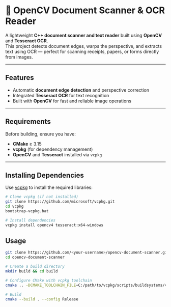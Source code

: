 # 📄 OpenCV Document Scanner & OCR Reader

A lightweight **C++ document scanner and text reader** built using **OpenCV** and **Tesseract OCR**.  
This project detects document edges, warps the perspective, and extracts text using OCR — perfect for scanning receipts, papers, or forms directly from images.

---

## Features

- Automatic **document edge detection** and perspective correction  
- Integrated **Tesseract OCR** for text recognition  
- Built with **OpenCV** for fast and reliable image operations  

---

## Requirements

Before building, ensure you have:
- **CMake** ≥ 3.15  
- **vcpkg** (for dependency management)
- **OpenCV** and **Tesseract** installed via `vcpkg`

---

## Installing Dependencies

Use [vcpkg](https://github.com/microsoft/vcpkg) to install the required libraries:

```bash
# Clone vcpkg (if not installed)
git clone https://github.com/microsoft/vcpkg.git
cd vcpkg
bootstrap-vcpkg.bat

# Install dependencies
vcpkg install opencv4 tesseract:x64-windows
```

## Usage
```bash
git clone https://github.com/<your-username>/opencv-document-scanner.git
cd opencv-document-scanner

# Create a build directory
mkdir build && cd build

# Configure CMake with vcpkg toolchain
cmake .. -DCMAKE_TOOLCHAIN_FILE=C:/path/to/vcpkg/scripts/buildsystems/vcpkg.cmake

# Build
cmake --build . --config Release

